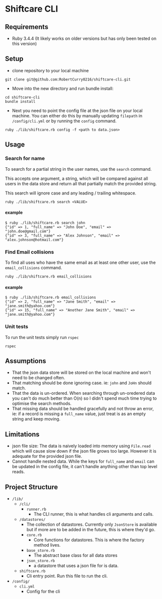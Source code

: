 # Shiftcare CLI

## Requirements

- Ruby 3.4.4 (It likely works on older versions but has only been tested on this version)

## Setup

- clone repository to your local machine
```
git clone git@github.com:RobertCurry0216/shiftcare-cli.git
```

- Move into the new directory and run bundle install:
```
cd shiftcare-cli
bundle install
```

- Next you need to point the config file at the json file on your local machine. You can either do this by manually updating `filepath` in `/config/cli.yml` or by running the `config` command.

```
ruby ./lib/shiftcare.rb config -f <path to data.json>
```


## Usage

### Search for name

To search for a partial string in the user names, use the `search` command.

This accepts one argument, a string, which will be compared against all users in the data store and return all that partially match the provided string.

This search will ignore case and any leading / trailing whitespace.

```
ruby ./lib/shiftcare.rb search <VALUE>
```

#### example

```
$ ruby ./lib/shiftcare.rb search john
{"id" => 1, "full_name" => "John Doe", "email" => "john.doe@gmail.com"}
{"id" => 3, "full_name" => "Alex Johnson", "email" => "alex.johnson@hotmail.com"}
```


### Find Email collisions

To find all uses who have the same email as at least one other user, use the `email_collisions` command.

```
ruby ./lib/shiftcare.rb email_collisions
```

#### example

```
$ ruby ./lib/shiftcare.rb email_collisions
{"id" => 2, "full_name" => "Jane Smith", "email" => "jane.smith@yahoo.com"}
{"id" => 15, "full_name" => "Another Jane Smith", "email" => "jane.smith@yahoo.com"}
```

### Unit tests

To run the unit tests simply run `rspec`

```
rspec
```


## Assumptions

- That the json data store will be stored on the local machine and won't need to be changed often.
- That matching should be done ignoring case. ie: `john` and `JoHn` should match.
- That the data is un-ordered. When searching through un-oredered data you can't do much better than O(n) so I didn't spend much time trying to optimise the search methods.
- That missing data should be handled gracefully and not throw an error, ie: if a record is missing a `full_name` value, just treat is as an empty string and keep moving.

## Limitations

- json file size: The data is naively loaded into memory using `File.read` which will cause slow down if the json file grows too large. However it is adequate for the provided json file.
- Cannot handle nested data. While the keys for `full_name` and `email` can be updated in the config file, it can't handle anything other than top level reads.


## Project Structure


- `/lib/`
  - `/cli/`
    - `runner.rb`
      - The CLI runner, this is what handles cli arguments and calls.
  - `/datastores/`
    - The collection of datastores. Currently only `JsonStore` is available but if more are to be added in the future, this is where they'd go.
    - `core.rb`
      - Core functions for datastores. This is where the factory method lives.
    - `base_store.rb`
      - The abstract base class for all data stores
    - `json_store.rb`
      - a datastore that uses a json file for is data.
  - `shiftcare.rb`
    - Cli entry point. Run this file to run the cli.
- `/config/`
  - `cli.yml`
    - Config for the cli
